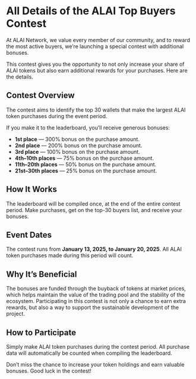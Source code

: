 
# All Details of the ALAI Top Buyers Contest

At ALAI Network, we value every member of our community, and to reward the most active buyers, we’re launching a special contest with additional bonuses.

This contest gives you the opportunity to not only increase your share of ALAI tokens but also earn additional rewards for your purchases. Here are the details.

## Contest Overview
The contest aims to identify the top 30 wallets that make the largest ALAI token purchases during the event period.

If you make it to the leaderboard, you’ll receive generous bonuses:

- **1st place** — 300% bonus on the purchase amount.
- **2nd place** — 200% bonus on the purchase amount.
- **3rd place** — 100% bonus on the purchase amount.
- **4th–10th places** — 75% bonus on the purchase amount.
- **11th–20th places** — 50% bonus on the purchase amount.
- **21st–30th places** — 25% bonus on the purchase amount.

## How It Works
The leaderboard will be compiled once, at the end of the entire contest period. Make purchases, get on the top-30 buyers list, and receive your bonuses.

## Event Dates
The contest runs from **January 13, 2025, to January 20, 2025**. All ALAI token purchases made during this period will count.

## Why It’s Beneficial
The bonuses are funded through the buyback of tokens at market prices, which helps maintain the value of the trading pool and the stability of the ecosystem. Participating in this contest is not only a chance to earn extra rewards, but also a way to support the sustainable development of the project.

## How to Participate
Simply make ALAI token purchases during the contest period. All purchase data will automatically be counted when compiling the leaderboard.

Don’t miss the chance to increase your token holdings and earn valuable bonuses. Good luck in the contest!
